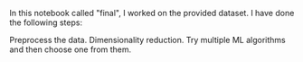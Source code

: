 In this notebook called "final", I worked on the provided dataset. I have done the following steps:

Preprocess the data.
Dimensionality reduction.
Try multiple ML algorithms and then choose one from them.

